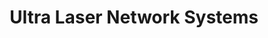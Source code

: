 ---
title: "Ultra Laser Network Systems"
url: /accra/ultra-laser-network-systems/
shop: electronics
---